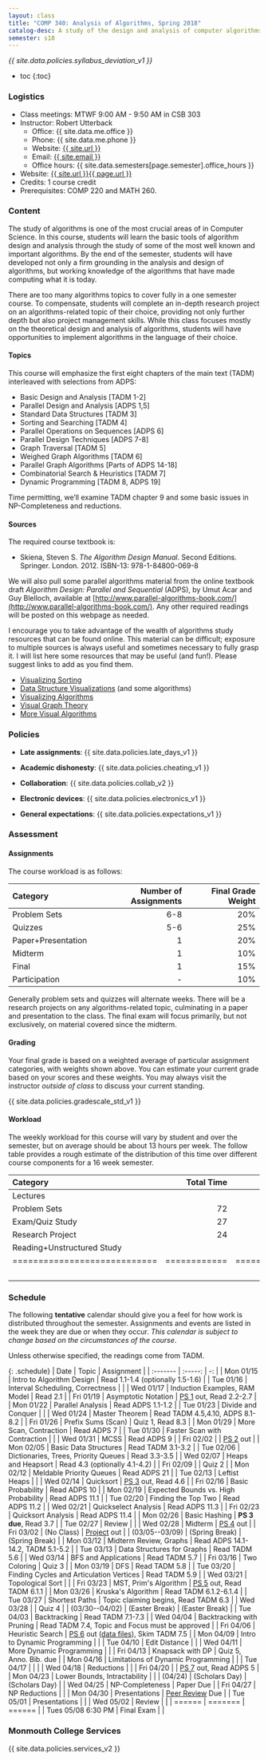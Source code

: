 ```yaml
---
layout: class
title: "COMP 340: Analysis of Algorithms, Spring 2018"
catalog-desc: A study of the design and analysis of computer algorithms. Topics include asymptotic analysis, efficient algorithm design, sorting and order statistics, hashing, binary search trees, graph algorithms, matrix multiplication, and NP completeness. This course begins a more in-depth study in the theory and science of computation.
semester: s18
---
```


*{{ site.data.policies.syllabus_deviation_v1 }}*

* toc
{:toc}

### Logistics

* Class meetings: MTWF 9:00 AM - 9:50 AM in CSB 303
* Instructor: Robert Utterback
  * Office: {{ site.data.me.office }}
  * Phone: {{ site.data.me.phone }}
  * Website: <a href="{{ site.url }}">{{ site.url }}</a>
  * Email: <a href="mailto:{{ site.email }}">{{ site.email }}</a>
  * Office hours: {{ site.data.semesters[page.semester].office_hours }}
* Website: <a href="{{ site.url }}{{ page.url }}">{{ site.url }}{{ page.url }}</a>
* Credits: 1 course credit
* Prerequisites: COMP 220 and MATH 260.

### Content

The study of algorithms is one of the most crucial areas of in
Computer Science. In this course, students will learn the basic tools
of algorithm design and analysis through the study of some of the most
well known and important algorithms. By the end of the semester,
students will have developed not only a firm grounding in the analysis
and design of algorithms, but working knowledge of the algorithms that
have made computing what it is today.  

There are too many algorithms topics to cover fully in a one semester
course. To compensate, students will complete an in-depth research
project on an algorithms-related topic of their choice, providing not
only further depth but also project management skills. While this
class focuses mostly on the theoretical design and analysis of
algorithms, students will have opportunities to implement algorithms
in the language of their choice.

<!-- While it certainly is possible to study algorithms in the absence of -->
<!-- programming, concrete implementations provide a tangible means of -->
<!-- playing with the course material. As a part of the class, students -->
<!-- will implement, in the language of their choice, present and -->
<!-- demonstrate the algorithms from the text. Regular presentations of -->
<!-- code will provide a backdrop for discussions of the relationships -->
<!-- between programming, algorithms and the science of computing. -->

#### Topics

This course will emphasize the first eight chapters of the main text (TADM)
interleaved with selections from ADPS:

* Basic Design and Analysis [TADM 1-2] 
* Parallel Design and Analysis [ADPS 1,5]
* Standard Data Structures [TADM 3]
* Sorting and Searching [TADM 4]
* Parallel Operations on Sequences [ADPS 6]
* Parallel Design Techniques [ADPS 7-8]
* Graph Traversal [TADM 5]
* Weighed Graph Algorithms [TADM 6]
* Parallel Graph Algorithms [Parts of ADPS 14-18]
* Combinatorial Search & Heuristics [TADM 7] 
* Dynamic Programming [TADM 8, ADPS 19]

Time permitting, we’ll examine TADM chapter 9 and some basic issues in
NP-Completeness and reductions.
  
#### Sources

The required course textbook is:

* Skiena, Steven S. *The Algorithm Design Manual*. Second
Editions. Springer. London. 2012.  ISBN-13: 978-1-84800-069-8

We will also pull some parallel algorithms material from the online
textbook draft *Algorithm Design: Parallel and Sequential* (ADPS), by
Umut Acar and Guy Blelloch, available at
[http://www.parallel-algorithms-book.com/](http://www.parallel-algorithms-book.com/). Any
other required readings will be posted on this webpage as needed.

I encourage you to take advantage of the wealth of algorithms study
resources that can be found online. This material can be difficult;
exposure to multiple sources is always useful and sometimes necessary
to fully grasp it. I will list here some resources that may be useful
(and fun!). Please suggest links to add as you find them.

* [Visualizing Sorting](http://panthema.net/2013/sound-of-sorting/)
* [Data Structure Visualizations](http://www.cs.usfca.edu/~galles/visualization/Algorithms.html) (and some algorithms)
* [Visualizing Algorithms](https://bost.ocks.org/mike/algorithms/)
* [Visual Graph Theory](https://mrpandey.github.io/d3graphTheory/index.html)
* [More Visual Algorithms](https://visualgo.net/)

### Policies

* **Late assignments**: {{ site.data.policies.late_days_v1 }}

* **Academic dishonesty**: {{ site.data.policies.cheating_v1 }}

* **Collaboration**: {{ site.data.policies.collab_v2 }}

* **Electronic devices**: {{ site.data.policies.electronics_v1 }}

* **General expectations**: {{ site.data.policies.expectations_v1 }}

### Assessment

#### Assignments

The course workload is as follows: 

| Category           | Number of Assignments | Final Grade Weight |
| :-----             |              -------: |                 -: |
| Problem Sets       |                   6-8 |                20% |
| Quizzes            |                   5-6 |                25% |
| Paper+Presentation |                     1 |                20% |
| Midterm            |                     1 |                10% |
| Final              |                     1 |                15% |
| Participation      |                     - |                10% |

Generally problem sets and quizzes will alternate weeks. There will be
a research projects on any algorithms-related topic, culminating in a
paper and presentation to the class. The final exam will focus
primarily, but not exclusively, on material covered since the
midterm.

#### Grading

Your final grade is based on a weighted average of particular
assignment categories, with weights shown above. You can estimate your
current grade based on your scores and these weights. You may always
visit the instructor *outside of class* to discuss your current
standing.

{{ site.data.policies.gradescale_std_v1 }}

#### Workload

The weekly workload for this course will vary by student and over the
semester, but on average should be about 13 hours per week. The follow
table provides a rough estimate of the distribution of this time over
different course components for a 16 week semester.

| Category                     |   Total Time |     Time/Week (Hours) |
| :-----                      |    -------:  |   -----------------:  |
| Lectures                     |              |                   3.3 |
| Problem Sets                 |           72 |                   4.5 |
| Exam/Quiz Study              |           27 |                   1.7 |
| Research Project             |           24 |                   1.5 |
| Reading+Unstructured Study   |              |                     2 |
| ============================ | ============ | ===================== |
|                              |              |                    13 |

### Schedule
The following **tentative** calendar should give you a feel for how
work is distributed throughout the semester. Assignments and events
are listed in the week they are due or when they occur. *This calendar
is subject to change based on the circumstances of the course*.

<!-- (let* ((start-date (org-read-date nil nil "2018-01-15")) -->
<!--        (end-date (org-read-date nil nil "2018-05-02")) -->
<!--        (days (list "Mon" "Tue" "Wed" "Fri")) -->
<!--        (current start-date)) -->
<!--   (while (string< current end-date) -->
<!--     (let* ((time (org-time-string-to-time current)) -->
<!--            (day (format-time-string "%a" time))) -->
<!--       (if (member day days) -->
<!--           (princ (concat (format-time-string "%a %m/%d" time) "\n")))) -->
<!--     (setq current (org-read-date nil nil "++1" nil (org-time-string-to-time current))))) -->

Unless otherwise specified, the readings come from TADM.

{: .schedule}
| Date               | Topic                                    | Assignment                                           |
| :-------           | :-----:                                  | -:                                                   |
| Mon 01/15          | Intro to Algorithm Design                | Read 1.1-1.4 (optionally 1.5-1.6)                    |
| Tue 01/16          | Interval Scheduling, Correctness         |                                                      |
| Wed 01/17          | Induction Examples, RAM Model            | Read 2.1                                             |
| Fri 01/19          | Asymptotic Notation                      | [PS 1](ps1.pdf) out, Read 2.2-2.7                    |
| Mon 01/22          | Parallel Analysis                        | Read ADPS 1.1-1.2                                    |
| Tue 01/23          | Divide and Conquer                       |                                                      |
| Wed 01/24          | Master Theorem                           | Read TADM 4.5,4.10, ADPS 8.1-8.2                     |
| Fri 01/26          | Prefix Sums (Scan)                       | Quiz 1, Read 8.3                                     |
| Mon 01/29          | More Scan, Contraction                   | Read ADPS 7                                          |
| Tue 01/30          | Faster Scan with Contraction             |                                                      |
| Wed 01/31          | MCSS                                     | Read ADPS 9                                          |
| Fri 02/02          |                                          | [PS 2](ps2.pdf) out                                  |
| Mon 02/05          | Basic Data Structures                    | Read TADM 3.1-3.2                                    |
| Tue 02/06          | Dictionaries, Trees, Priority Queues     | Read 3.3-3.5                                         |
| Wed 02/07          | Heaps and Heapsort                       | Read 4.3 (optionally 4.1-4.2)                        |
| Fri 02/09          |                                          | Quiz 2                                               |
| Mon 02/12          | Meldable Priority Queues                 | Read ADPS 21                                         |
| Tue 02/13          | Leftist Heaps                            |                                                      |
| Wed 02/14          | Quicksort                                | [PS 3](ps3.pdf) out, Read 4.6                        |
| Fri 02/16          | Basic Probability                        | Read ADPS 10                                         |
| Mon 02/19          | Expected Bounds vs. High Probability     | Read ADPS 11.1                                       |
| Tue 02/20          | Finding the Top Two                      | Read ADPS 11.2                                       |
| Wed 02/21          | Quickselect Analysis                     | Read ADPS 11.3                                       |
| Fri 02/23          | Quicksort Analysis                       | Read ADPS 11.4                                       |
| Mon 02/26          | Basic Hashing                            | **PS 3 due**, Read 3.7                               |
| Tue 02/27          | Review                                   |                                                      |
| Wed 02/28          | Midterm                                  | [PS 4](ps4.pdf) out                                  |
| Fri 03/02          | (No Class)                               | [Project](proj.pdf) out                              |
| (03/05--03/09)     | (Spring Break)                           | (Spring Break)                                       |
| Mon 03/12          | Midterm Review, Graphs                   | Read ADPS 14.1-14.2, TADM 5.1-5.2                    |
| Tue 03/13          | Data Structures for Graphs               | Read TADM 5.6                                        |
| Wed 03/14          | BFS and Applications                     | Read TADM 5.7                                        |
| Fri 03/16          | Two Coloring                             | Quiz 3                                               |
| Mon 03/19          | DFS                                      | Read TADM 5.8                                        |
| Tue 03/20          | Finding Cycles and Articulation Vertices | Read TADM 5.9                                        |
| Wed 03/21          | Topological Sort                         |                                                      |
| Fri 03/23          | MST, Prim's Algorithm                    | [PS 5](ps5.pdf) out, Read TADM 6.1.1                 |
| Mon 03/26          | Kruska's Algorithm                       | Read TADM 6.1.2-6.1.4                                |
| Tue 03/27          | Shortest Paths                           | Topic claiming begins, Read TADM 6.3                 |
| Wed 03/28          |                                          | Quiz 4                                               |
| (03/30--04/02)     | (Easter Break)                           | (Easter Break)                                       |
| Tue 04/03          | Backtracking                             | Read TADM 7.1-7.3                                    |
| Wed 04/04          | Backtracking with Pruning                | Read TADM 7.4, Topic and Focus must be approved      |
| Fri 04/06          | Heuristic Search                         | [PS 6](ps6.pdf) out ([data files][1]), Skim TADM 7.5 |
| Mon 04/09          | Intro to Dynamic Programming             |                                                      |
| Tue 04/10          | Edit Distance                            |                                                      |
| Wed 04/11          | More Dynamic Programming                 |                                                      |
| Fri 04/13          | Knapsack with DP                         | Quiz 5, Anno. Bib. due                               |
| Mon 04/16          | Limitations of Dynamic Programming       |                                                      |
| Tue 04/17          |                                          |                                                      |
| Wed 04/18          | Reductions                               |                                                      |
| Fri 04/20          |                                          | [PS 7](ps7.pdf) out, Read ADPS 5                     |
| Mon 04/23          | Lower Bounds, Intractability             |                                                      |
| (04/24)            | (Scholars Day)                           | (Scholars Day)                                       |
| Wed 04/25          | NP-Completeness                          | Paper Due                                            |
| Fri 04/27          | NP Reductions                            |                                                      |
| Mon 04/30          | Presentations                            | [Peer Review](review-paper.pdf) Due                  |
| Tue 05/01          | Presentations                            |                                                      |
| Wed 05/02          | Review                                   |                                                      |
| ======             | =======                                  | ======                                               |
| Tues 05/08 6:30 PM | Final Exam                               |                                                      |

[1]: http://www3.cs.stonybrook.edu/~skiena/373/bandwidth/

### Monmouth College Services

{{ site.data.policies.services_v2 }}

<!-- Local Variables: -->
<!-- eval: (orgtbl-mode) -->
<!-- End: -->
